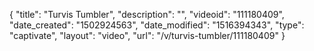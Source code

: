 {
    "title": "Turvis Tumbler",
    "description": "",
    "videoid": "111180409",
    "date_created": "1502924563",
    "date_modified": "1516394343",
    "type": "captivate",
    "layout": "video",
    "url": "\/v\/turvis-tumbler\/111180409"
}